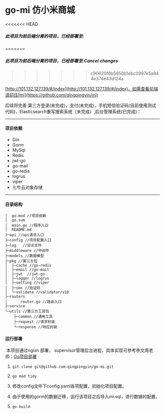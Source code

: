 

# go-mi 仿小米商城



<<<<<<< HEAD
##### 此项目为前后端分离的项目，已经部署至:
=======
##### 此项目为前后端分离的项目，已经部署至:Cancel changes
>>>>>>> c90620f6b5650b1ebc0997e5a844e374e43d124a

[http://101.132.127.139/#/index](http://101.132.127.139/#/index)，如需查看前端请前往[mi](https://github.com/qingpingyin/mi)

后续将完善 第三方登录(未完成)，支付(未完成)，手机短信验证码(目前使用测试代码)，Elasticsearch重写搜索系统（未完成）,后台管理系统(已完成)：

------

#### 项目依赖

- Gin
- Gorm
- MySql
- Redis
- jwt-go
- go-mail
- go-redis
- logrus
- viper
- 七牛云对象存储

------

#### 目录结构

```
│  go.mod //项目依赖
│  go.sum
│  main.go //程序入口
│  README.md
├─api //api请求入口
├─config //项目配置入口
├─log	//日志文件
├─middleware //中间件
├─models //数据模型
├─pkg //第三方包
│  ├─cache //go-redis
│  ├─email //go-mail
│  ├─jwt  //jwt-go
│  ├─logger //logrus
│  ├─setting //viper
│  ├─sms //验证码
│  └─validate //validator/v10
├─routers
│      router.go //路由入口
├─service  
└─utils //第三方工具包
    ├─common //通用工具
    ├─request //请求封装
    └─response //响应封装
```

#### 运行部署

​		本项目通过ngixn 部署， supervisor管理后台进程，具体实现可参考李文周老师：[Go项目部署](https://www.liwenzhou.com/posts/Go/deploy_go_app/)

1. ```
   git clone git@github.com:qingpingyin/go-mi.git
   ```

2. ```
   go mod tidy 
   ```

3. 修改config文件下config.yaml各项配置，初始化项目配置。

4. 由于使用的gorm的数据迁移，运行该项目之后导入mi.sql，进行数据的配置。

5. ```
   go build
   ```

